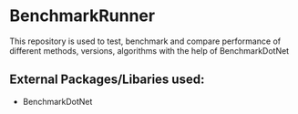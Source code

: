 # BenchmarkRunner
This repository is used to test, benchmark and compare performance of different methods, versions, algorithms with the help of BenchmarkDotNet

## External Packages/Libaries used:
* BenchmarkDotNet